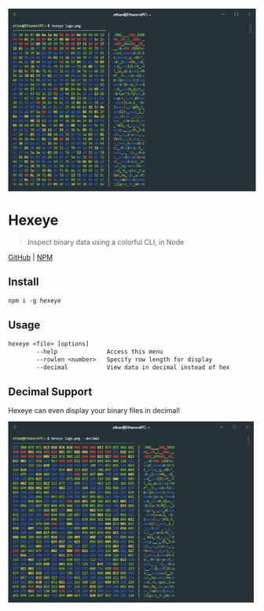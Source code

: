 <p align="center"><img src="https://raw.githubusercontent.com/ethanent/hexeye/master/media/demo1.png" width="600px" alt="Hexeye image file demo"/></p>

# Hexeye
> Inspect binary data using a colorful CLI, in Node

[GitHub](https://github.com/ethanent/hexeye) | [NPM](https://www.npmjs.com/package/hexeye)

## Install

```shell
npm i -g hexeye
```

## Usage

```
hexeye <file> [options]
		--help				Access this menu
		--rowlen <number>	Specify row length for display
		--decimal			View data in decimal instead of hex
```

## Decimal Support

Hexeye can even display your binary files in decimal!

<img src="https://raw.githubusercontent.com/ethanent/hexeye/master/media/demo2.png" width="500px" alt="Hexeye decimal image demo"/>
